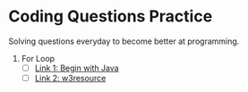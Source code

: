 # Coding Questions Practice

Solving questions everyday to become better at programming.

1. For Loop
    - [ ] [Link 1: Begin with Java](https://www.beginwithjava.com/java/loops/questions.html)
    - [ ] [Link 2: w3resource](https://www.w3resource.com/c-programming-exercises/for-loop/index.php)